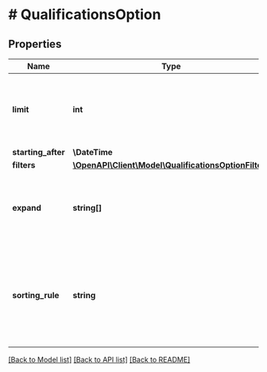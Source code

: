 # # QualificationsOption

## Properties

Name | Type | Description | Notes
------------ | ------------- | ------------- | -------------
**limit** | **int** | The maximum number of redeemables to be returned in the API request. The actual number of returned redeemables will be determined by the API. The default value is set to 5 | [optional]
**starting_after** | **\DateTime** | Cursor used for paging. | [optional]
**filters** | [**\OpenAPI\Client\Model\QualificationsOptionFilters**](QualificationsOptionFilters.md) |  | [optional]
**expand** | **string[]** | The expand array lets you configure the parameters included in the response. Depending on the strings included in the array, the response will contain different details.   | **Expand Option** | **Response Body** | |:---|:---| | [\&quot;redeemable\&quot;] | - Returns the redeemables&#39; metadata. | | [\&quot;category\&quot;] | - Returns an expanded &#x60;categories&#x60; object, showing details about the category. | | [\&quot;validation_rules\&quot;] | - Returns an expanded &#x60;validation_rules&#x60; object, showing details about the validation rules. | | [optional]
**sorting_rule** | **string** | Is used to determine the order in which data is displayed in the result array.    - &#x60;DEFAULT&#x60; - Sorting descending by &#x60;created_at&#x60;   - &#x60;BEST_DEAL&#x60; - Sorting descending by &#x60;total_applied_discount_amount&#x60;   - &#x60;LEAST_DEAL&#x60; - Sorting ascending by &#x60;total_applied_discount_amount&#x60; | [optional]

[[Back to Model list]](../../README.md#models) [[Back to API list]](../../README.md#endpoints) [[Back to README]](../../README.md)

